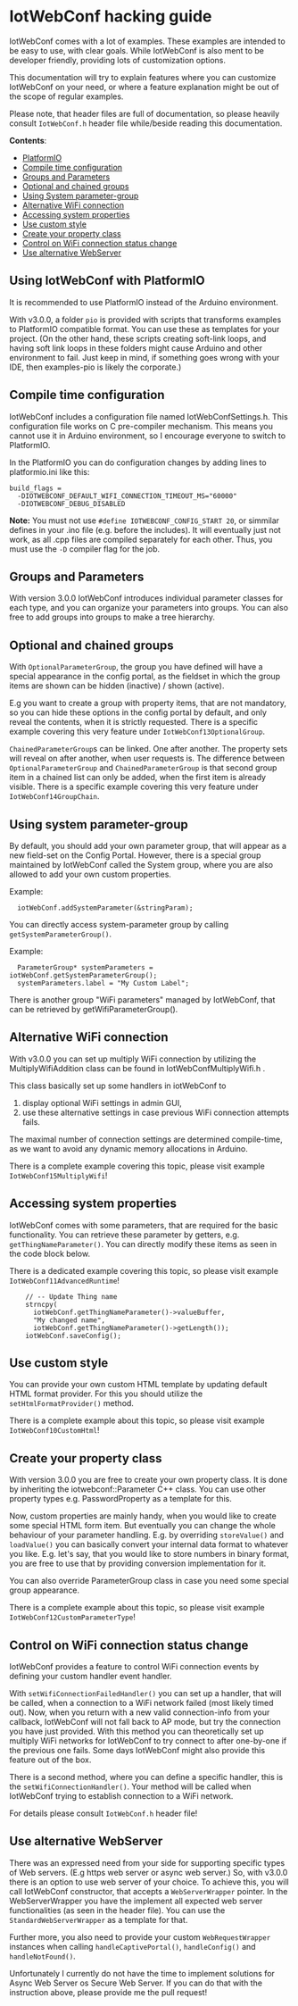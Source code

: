 # IotWebConf hacking guide

IotWebConf comes with a lot of examples. These examples are intended
to be easy to use, with clear goals. While IotWebConf is also ment to be
developer friendly, providing lots of customization options.
 
This documentation will try to explain features where you can customize
IotWebConf on your need, or where a feature explanation might be out of the
scope of regular examples.

Please note, that header files are full of
documentation, so please heavily consult ```IotWebConf.h``` header file
while/beside reading this documentation. 

__Contents__:

  - [PlatformIO](#using-iotwebconf-with-platformio)
  - [Compile time configuration](#compile-time-configuration)
  - [Groups and Parameters](#groups-and-parameters)
  - [Optional and chained groups](#optional-and-chained-groups)
  - [Using System parameter-group](#using-system-parameter-group)
  - [Alternative WiFi connection](#alternative-wifi-connection)
  - [Accessing system properties](#accessing-system-properties)
  - [Use custom style](#use-custom-style)
  - [Create your property class](#create-your-property-class)
  - [Control on WiFi connection status change](#control-on-wifi-connection-status-change)
  - [Use alternative WebServer](#use-alternative-webserver)

## Using IotWebConf with PlatformIO
It is recommended to use PlatformIO instead of the Arduino environment.

With v3.0.0, a folder ```pio``` is provided with scripts that transforms
examples to PlatformIO compatible format. You can use these as templates
for your project. (On the other hand, these scripts creating soft-link
loops, and having soft link loops in these folders might cause Arduino
and other environment to fail. Just keep in mind, if something goes
wrong with your IDE, then examples-pio is likely the corporate.)

## Compile time configuration
IotWebConf includes a configuration file named IotWebConfSettings.h.
This configuration file works on C pre-compiler mechanism. This means
you cannot use it in Arduino environment, so I encourage everyone to
switch to PlatformIO.

In the PlatformIO you can do configuration changes by adding lines to
 platformio.ini like this:
```
build_flags =
  -DIOTWEBCONF_DEFAULT_WIFI_CONNECTION_TIMEOUT_MS="60000"
  -DIOTWEBCONF_DEBUG_DISABLED
```

**Note:** You must not use ```#define IOTWEBCONF_CONFIG_START 20```, or
simmilar defines in your .ino file (e.g. before the includes). It will eventually
just not work, as all .cpp files are compiled separately for each other.
Thus, you must use the ```-D``` compiler flag for the job.

## Groups and Parameters
With version 3.0.0 IotWebConf introduces individual parameter classes for
each type, and you can organize your parameters into groups.
You can also free to add groups into groups to make a tree hierarchy. 

## Optional and chained groups
With ```OptionalParameterGroup```, the group you have defined will have
a special appearance in the config portal, as the fieldset in which the
group items are shown can be hidden (inactive) / shown (active).

E.g you want to create a group with property items, that are not mandatory,
so you can hide these options in the config portal by default, and
only reveal the contents, when it is strictly requested.
There is a specific example covering this very feature under
```IotWebConf13OptionalGroup```.

```ChainedParameterGroup```s can be linked. One after another. The
property sets will reveal on after another, when user requests is. The
difference between ```OptionalParameterGroup``` and ```ChainedParameterGroup```
is that second group item in a chained list can only be added, when
the first item is already visible.
There is a specific example covering this very feature under
```IotWebConf14GroupChain```.

## Using system parameter-group
By default, you should add your own parameter group, that will appear as
a new field-set on the Config Portal. However, there is a special group
maintained by IotWebConf called the System group, where you are also
allowed to add your own custom properties.

Example:
```
  iotWebConf.addSystemParameter(&stringParam);
```

You can directly access system-parameter group by calling
```getSystemParameterGroup()```.

Example:
```
  ParameterGroup* systemParameters = iotWebConf.getSystemParameterGroup();
  systemParameters.label = "My Custom Label";
```

There is another group "WiFi parameters" managed by IotWebConf, that
can be retrieved by getWifiParameterGroup().

## Alternative WiFi connection
With v3.0.0 you can set up multiply WiFi connection by utilizing the
MultiplyWifiAddition class can be found in IotWebConfMultiplyWifi.h .

This class basically set up some handlers in iotWebConf to
1. display optional WiFi settings in admin GUI,
2. use these alternative settings in case previous WiFi connection
attempts fails.

The maximal number of connection settings are determined compile-time,
as we want to avoid any dynamic memory allocations in Arduino.

There is a complete example covering this topic, please visit example
```IotWebConf15MultiplyWifi```!

## Accessing system properties
IotWebConf comes with some parameters, that are required for the basic
functionality. You can retrieve these parameter by getters, e.g.
```getThingNameParameter()```. You can directly modify these items as
seen in the code block below.
 
There is a dedicated example covering this topic, so please visit
example ```IotWebConf11AdvancedRuntime```!

```
    // -- Update Thing name
    strncpy(
      iotWebConf.getThingNameParameter()->valueBuffer,
      "My changed name",
      iotWebConf.getThingNameParameter()->getLength());
    iotWebConf.saveConfig();
```

## Use custom style
You can provide your own custom HTML template by updating default
HTML format provider. For this you should utilize the
 ```setHtmlFormatProvider()``` method.

There is a complete example about this topic, so please visit example
```IotWebConf10CustomHtml```!

## Create your property class
With version 3.0.0 you are free to create your own property class.
It is done by inheriting the iotwebconf::Parameter C++ class. You can use
other property types e.g. PasswordProperty as a template for this.

Now, custom properties are mainly handy, when you would like to create
some special HTML form item. But eventually you can change the whole
behaviour of your parameter handling. E.g. by overriding ```storeValue()```
and ```loadValue()``` you can basically convert your internal data format
to whatever you like. E.g. let's say, that you would like to store
numbers in binary format, you are free to use that by providing conversion
implementation for it.

You can also override ParameterGroup class in case you need some special
group appearance.

There is a complete example about this topic, so please visit example
```IotWebConf12CustomParameterType```!

## Control on WiFi connection status change
IotWebConf provides a feature to control WiFi connection events by defining
your custom handler event handler.

With ```setWifiConnectionFailedHandler()``` you can set up a handler, that
will be called, when a connection to a WiFi network failed (most likely
timed out). Now, when you return with a new valid connection-info from
your callback, IotWebConf will not fall back to AP mode, but try the
connection you have just provided. With this method you can theoretically
set up multiply WiFi networks for IotWebConf to try connect to after
one-by-one if the previous one fails. Some days IotWebConf might also
provide this feature out of the box.

There is a second method, where you can define a specific handler, this
is the ```setWifiConnectionHandler()```. Your method will be called when
IotWebConf trying to establish connection to a WiFi network.

For details please consult ```IotWebConf.h``` header file!

## Use alternative WebServer

There was an expressed need from your side for supporting specific types of
Web servers. (E.g https
web server or async web server.) So, with v3.0.0 there is an option to
use web server of your choice. To achieve this, you will call IotWebConf
constructor, that accepts a ```WebServerWrapper``` pointer.
In the WebServerWrapper you have the implement all expected web server
functionalities (as seen in the header file). You can use
the ```StandardWebServerWrapper``` as a template for that.

Further more, you also need to provide your custom ```WebRequestWrapper```
instances when calling ```handleCaptivePortal()```, ```handleConfig()``` and
```handleNotFound()```.

Unfortunately I currently do not have the time to implement solutions
for Async Web Server os Secure Web Server. If you can do that with the
instruction above, please provide me the pull request!
